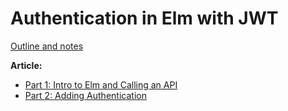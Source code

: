 # Authentication in Elm with JWT

[Outline and notes](https://github.com/YiMihi/elm-with-jwt/blob/master/outline.md)

**Article:**

- [Part 1: Intro to Elm and Calling an API](https://github.com/YiMihi/elm-with-jwt/blob/master/authentication-in-elm-intro-to-elm-and-calling-an-api.md)
- [Part 2: Adding Authentication](https://github.com/YiMihi/elm-with-jwt/blob/master/authentication-in-elm-adding-authentication.md)